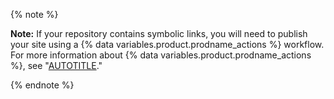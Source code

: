 {% note %}

**Note:** If your repository contains symbolic links, you will need to publish your site using a {% data variables.product.prodname_actions %} workflow. For more information about {% data variables.product.prodname_actions %}, see "[AUTOTITLE](/actions)."

{% endnote %}
